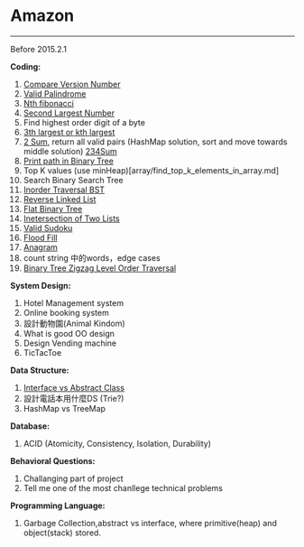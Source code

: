 # Amazon


---
Before 2015.2.1

**Coding:**
1. [Compare Version Number](string/compare_version_numbers.md)
2. [Valid Palindrome](string/valid_palindrome.md)
3. [Nth fibonacci](http://www.geeksforgeeks.org/program-for-nth-fibonacci-number/)
4. [Second Largest Number](array/find_second_largest_number.md)
5. Find highest order digit of a byte
6. [3th largest or kth largest](http://www.geeksforgeeks.org/k-largestor-smallest-elements-in-an-array/)
7. [2 Sum](array/2_sum.md), return all valid pairs (HashMap solution, sort and move towards middle solution) [234Sum](http://www.sigmainfy.com/blog/summary-of-ksum-problems.html)
8. [Print path in Binary Tree](binary_tree/binary_tree_path.html)
9. Top K values (use minHeap)[array/find_top_k_elements_in_array.md]
10. Search Binary Search Tree
11. [Inorder Traversal BST](binary_tree/inorder_traversal.md)
12. [Reverse Linked List](linked_list/reverse_linked_list.md)
13. [Flat Binary Tree](binary_tree/flatten_binary_tree_to_linked_list.md)
14. [Inetersection of Two Lists](linked_list/intersection_of_two_linked_lists.md)
15. [Valid Sudoku](array/valid_sudoku.md)
16. [Flood Fill](array/sorrounded_regions.md)
17. [Anagram](string/anagrams.md)
18. count string 中的words，edge cases
19. [Binary Tree Zigzag Level Order Traversal](binary_tree/binary_tree_zigzag_level_order_traversal.md)

**System Design:**
1. Hotel Management system
2. Online booking system
3. 設計動物園(Animal Kindom)
4. What is good OO design
5. Design Vending machine
6. TicTacToe

**Data Structure:**
1. [Interface vs Abstract Class](http://www.programmerinterview.com/index.php/java-questions/interface-vs-abstract-class/)
2. 設計電話本用什麼DS (Trie?)
3. HashMap vs TreeMap

**Database:**
1. ACID (Atomicity, Consistency, Isolation, Durability)


**Behavioral Questions:**
1. Challanging part of project
2. Tell me one of the most chanllege technical problems


**Programming Language:**
1. Garbage Collection,abstract vs interface, where primitive(heap) and object(stack) stored.
